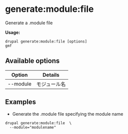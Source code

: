 # generate:module:file
Generate a .module file

**Usage:**
```
drupal generate:module:file [options]
gmf
```

## Available options
Option | Details
-------|-------------
--module | モジュール名

## Examples
* Generate the .module file specifying the module name
```
drupal generate:module:file  \
  --module="modulename"
```
